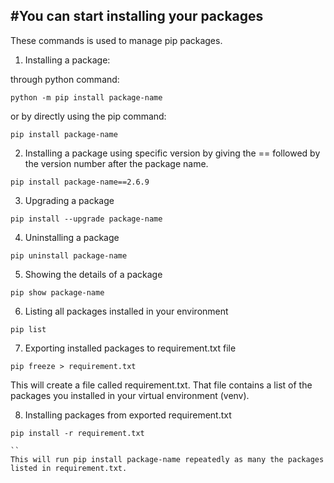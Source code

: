 #You can start installing your packages
---
These commands is used to manage pip packages.

1. Installing a package:

through python command:
```
python -m pip install package-name

```
or by directly using the pip command:
```
pip install package-name
```
2. Installing a package using specific version
by giving the == followed by the version number after the package name.

```
pip install package-name==2.6.9

```
3. Upgrading a package

```
pip install --upgrade package-name

````
4. Uninstalling a package
```
pip uninstall package-name

```
5. Showing the details of a package
```
pip show package-name

```
6. Listing all packages installed in your environment
```
pip list

```
7. Exporting installed packages to requirement.txt file
```
pip freeze > requirement.txt

```
This will create a file called requirement.txt. That file contains a list of the packages you installed in your virtual environment (venv).

8. Installing packages from exported requirement.txt
```
pip install -r requirement.txt

``
This will run pip install package-name repeatedly as many the packages listed in requirement.txt.
